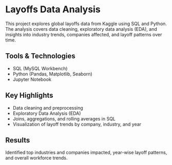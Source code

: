 # Layoffs Data Analysis  

This project explores global layoffs data from Kaggle using SQL and Python.  
The analysis covers data cleaning, exploratory data analysis (EDA), and insights into industry trends, companies affected, and layoff patterns over time.  

## Tools & Technologies  
- SQL (MySQL Workbench)  
- Python (Pandas, Matplotlib, Seaborn)  
- Jupyter Notebook  

## Key Highlights  
- Data cleaning and preprocessing  
- Exploratory Data Analysis (EDA)  
- Joins, aggregations, and rolling averages in SQL  
- Visualization of layoff trends by company, industry, and year  

## Results  
Identified top industries and companies impacted, year-wise layoff patterns, and overall workforce trends.
